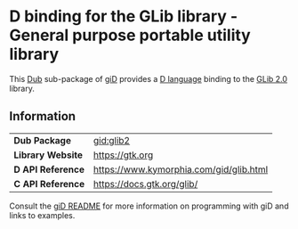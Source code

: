 # D binding for the GLib library - General purpose portable utility library

This [Dub](https://dub.pm/) sub-package of [giD](https://gid.dub.pm) provides a [D language](https://www.dlang.org) binding to the [GLib 2.0](https://gtk.org) library.

## Information

|     |     |
| --- | --- |
| **Dub Package**          | [gid:glib2](https://code.dlang.org/packages/gid%3Aglib2)                         |
| **Library Website**      | https://gtk.org                                                                  |
| **D API Reference**      | https://www.kymorphia.com/gid/glib.html                                          |
| **C API Reference**      | https://docs.gtk.org/glib/                                                       |

Consult the [giD README](https://github.com/Kymorphia/gid) for more information on programming with giD and links to examples.
